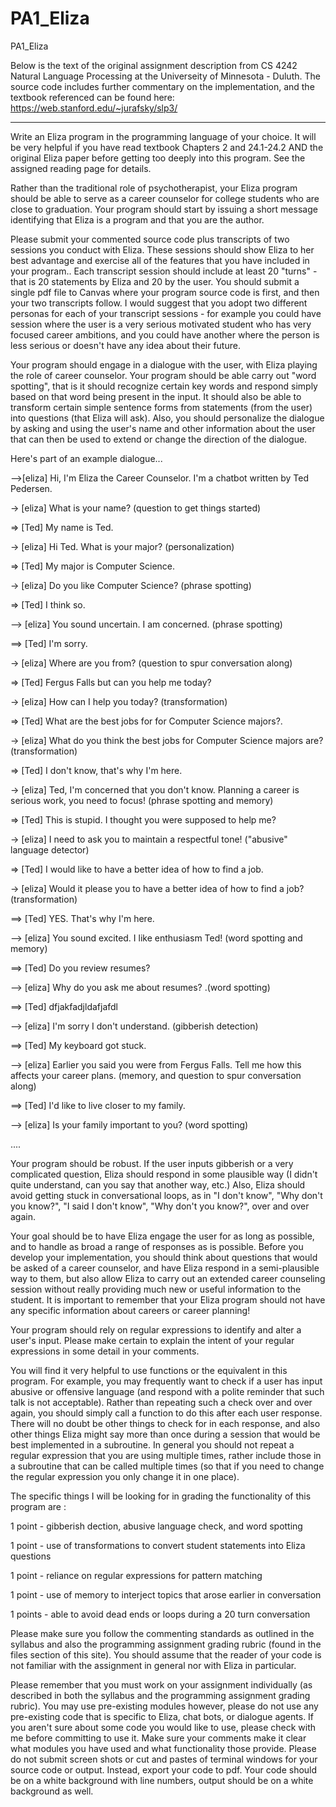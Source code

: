 # PA1_Eliza
PA1_Eliza

Below is the text of the original assignment description from CS 4242 Natural Language Processing at the Universeity of Minnesota - Duluth. The source code includes further commentary on the implementation, and the textbook referenced can be found here: https://web.stanford.edu/~jurafsky/slp3/

----

Write an Eliza program in the programming language of your choice.  It will be very helpful if you have read textbook Chapters 2 and 24.1-24.2 AND the original Eliza paper before getting too deeply into this program. See the assigned reading page for details. 

Rather than the traditional role of psychotherapist, your Eliza program should be able to serve as a career counselor for college students who are close to graduation. Your program should start by issuing a short message identifying that Eliza is a program and that you are the author.

Please submit your commented source code plus transcripts of two sessions you conduct with Eliza. These sessions should show Eliza to her best advantage and exercise all of the features that you have included in your program.. Each transcript session should include at least 20 "turns" - that is 20 statements by Eliza and 20 by the user.  You should submit a single pdf file to Canvas where your program source code is first, and then your two transcripts follow. I would suggest that you adopt two different personas for each of your transcript sessions - for example you could have session where the user is a very serious motivated student who has very focused career ambitions, and you could have another where the person is less serious or doesn't have any idea about their future.

Your program should engage in a dialogue with the user, with Eliza playing the role of career counselor. Your program should be able carry out "word spotting", that is it should recognize certain key words and respond simply based on that word being present in the input. It should also be able to transform certain simple sentence forms from statements (from the user) into questions (that Eliza will ask). Also, you should personalize the dialogue by asking and using the user's name and other information about the user that can then be used to extend or change the direction of the dialogue. 

Here's part of an example dialogue...

-->[eliza] Hi, I'm Eliza the Career Counselor. I'm a chatbot written by Ted Pedersen.

-> [eliza] What is your name? (question to get things started) 

=> [Ted] My name is Ted. 

-> [eliza] Hi Ted. What is your major? (personalization)

=> [Ted] My major is  Computer Science.

-> [eliza] Do you like Computer Science? (phrase spotting)

=> [Ted] I think so. 

--> [eliza] You sound uncertain. I am concerned. (phrase spotting)

==> [Ted] I'm sorry. 

-> [eliza] Where are you from? (question to spur conversation along)

=> [Ted] Fergus Falls but  can you help me today? 

-> [eliza]  How can I help you today? (transformation)

=> [Ted] What are the best jobs for for Computer Science majors?.

-> [eliza] What do you think the best jobs for Computer Science majors are?  (transformation)

=> [Ted] I don't know, that's why I'm here.

-> [eliza] Ted, I'm concerned that you don't know. Planning a career is serious work, you need to focus! (phrase spotting and memory)

=> [Ted]  This is stupid. I thought you were supposed to help me?

-> [eliza] I need to ask you to maintain a respectful tone!  ("abusive" language detector)

=> [Ted] I would like to have a better idea of how to find a job.

-> [eliza] Would it please you to have a better idea of how to find a job? (transformation)

==> [Ted] YES. That's why I'm here.

--> [eliza] You sound excited. I like enthusiasm Ted! (word spotting and memory)

==> [Ted] Do you review resumes?

--> [eliza] Why do you ask me about resumes? .(word spotting)

==> [Ted] dfjakfadjldafjafdl

--> [eliza] I'm sorry I don't understand. (gibberish detection)

==> [Ted] My keyboard got stuck. 

--> [eliza] Earlier you said you were from Fergus Falls. Tell me how this affects your career plans. (memory, and question to spur conversation along)

==> [Ted] I'd like to live closer to my family.

--> [eliza] Is your family important to you? (word spotting)

....

Your program should be robust. If the user inputs gibberish or a very complicated question, Eliza should respond in some plausible way (I didn't quite understand, can you say that another way, etc.) Also, Eliza should avoid getting stuck in conversational loops, as in "I don't know", "Why don't you know?", "I said I don't know", "Why don't you know?", over and over again.

Your goal should be to have Eliza engage the user for as long as possible, and to handle as broad a range of responses as is possible. Before you develop your implementation, you should think about questions that would be asked of a career counselor, and have Eliza respond in a semi-plausible way to them, but also allow Eliza to carry out an extended career counseling session without really providing much new or useful information to the student. It is important to remember that your Eliza program should not have any specific information about careers or career planning! 

Your program should rely on regular expressions to identify and alter a user's input. Please make certain to explain the intent of your regular expressions in some detail in your comments. 

You will find it very helpful to use functions or the equivalent in this program. For example, you may frequently want to check if a user has input abusive or offensive language (and respond with a polite reminder that such talk is not acceptable). Rather than repeating such a check over and over again, you should simply call a function to do this after each user response. There will no doubt be other things to check for in each response, and also other things Eliza might say more than once during a session that would be best implemented in a subroutine. In general you should not repeat a regular expression that you are using multiple times, rather include those in a subroutine that can be called multiple times (so that if you need to change the regular expression you only change it in one place).

The specific things I will be looking for in grading the functionality of this program are :

1 point - gibberish dection, abusive language check, and word spotting

1 point - use of transformations to convert student statements into Eliza questions

1 point - reliance on regular expressions for pattern matching

1 point - use of memory to interject topics that arose earlier in conversation

1 points - able to avoid dead ends or loops during a 20 turn conversation

Please make sure you follow the commenting standards as outlined in the syllabus and also the programming assignment grading rubric (found in the files section of this site). You should assume that the reader of your code is not familiar with the assignment in general nor with Eliza in particular.

Please remember that you must work on your assignment individually (as described in both the syllabus and the programming assignment grading rubric). You may use pre-existing modules however, please do not use any pre-existing code that is specific to Eliza, chat bots, or dialogue agents. If you aren't sure about some code you would like to use, please check with me before committing to use it. Make sure your comments make it clear what modules you have used and what functionality those provide. Please do not submit screen shots or cut and pastes of terminal windows for your source code or output. Instead, export your code to pdf. Your code should be on a white background with line numbers, output should be on a white background as well. 

